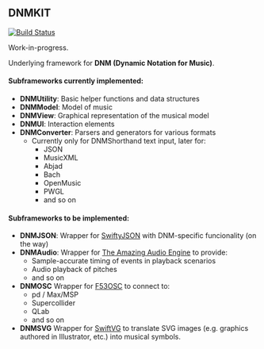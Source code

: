## DNMKIT

[![Build Status](https://travis-ci.org/jsbean/DNMKit.svg)](https://travis-ci.org/jsbean/DNMKit)

Work-in-progress.

Underlying framework for **DNM (Dynamic Notation for Music)**.

#### Subframeworks currently implemented:

* **DNMUtility**: Basic helper functions and data structures
* **DNMModel**: Model of music
* **DNMView**: Graphical representation of the musical model
* **DNMUI**: Interaction elements
* **DNMConverter**: Parsers and generators for various formats 
    * Currently only for DNMShorthand text input, later for:
        * JSON
        * MusicXML
        * Abjad
        * Bach
        * OpenMusic
        * PWGL
        * and so on


#### Subframeworks to be implemented:

* **DNMJSON**: Wrapper for [SwiftyJSON](https://github.com/SwiftyJSON/SwiftyJSON) with DNM-specific funcionality (on the way)
* **DNMAudio**: Wrapper for [The Amazing Audio Engine](https://github.com/TheAmazingAudioEngine/TheAmazingAudioEngine) to provide:
    * Sample-accurate timing of events in playback scenarios
    * Audio playback of pitches
    * and so on
* **DNMOSC** Wrapper for [F53OSC](https://github.com/Figure53/F53OSC) to connect to:
    * pd / Max/MSP
    * Supercollider
    * QLab
    * and so on
* **DNMSVG** Wrapper for [SwiftVG](https://github.com/austinfitzpatrick/SwiftVG) to translate SVG images (e.g. graphics authored in Illustrator, etc.) into musical symbols.



